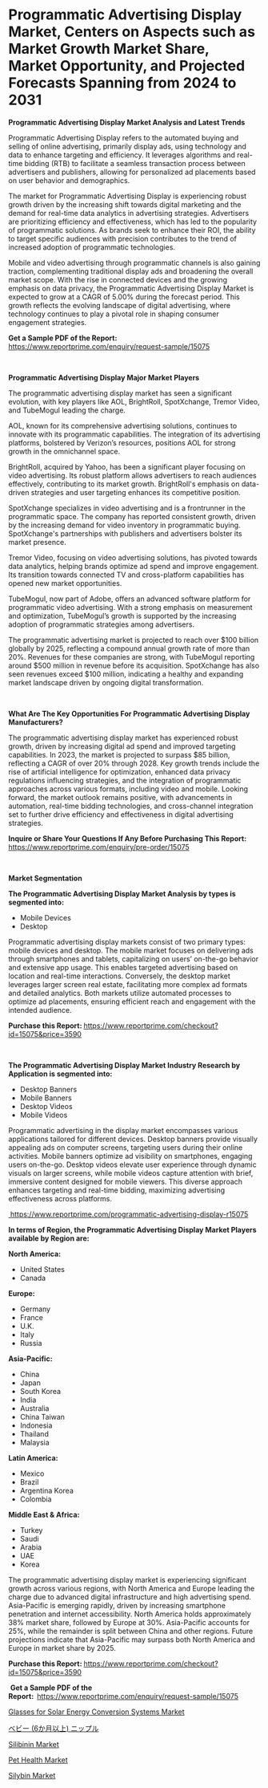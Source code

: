 <p><h1>Programmatic Advertising Display Market, Centers on Aspects such as Market Growth Market Share, Market Opportunity, and Projected Forecasts Spanning from 2024 to 2031</h1></p><p><strong>Programmatic Advertising Display Market Analysis and Latest Trends</strong></p>
<p><p>Programmatic Advertising Display refers to the automated buying and selling of online advertising, primarily display ads, using technology and data to enhance targeting and efficiency. It leverages algorithms and real-time bidding (RTB) to facilitate a seamless transaction process between advertisers and publishers, allowing for personalized ad placements based on user behavior and demographics.</p><p>The market for Programmatic Advertising Display is experiencing robust growth driven by the increasing shift towards digital marketing and the demand for real-time data analytics in advertising strategies. Advertisers are prioritizing efficiency and effectiveness, which has led to the popularity of programmatic solutions. As brands seek to enhance their ROI, the ability to target specific audiences with precision contributes to the trend of increased adoption of programmatic technologies.</p><p>Mobile and video advertising through programmatic channels is also gaining traction, complementing traditional display ads and broadening the overall market scope. With the rise in connected devices and the growing emphasis on data privacy, the Programmatic Advertising Display Market is expected to grow at a CAGR of 5.00% during the forecast period. This growth reflects the evolving landscape of digital advertising, where technology continues to play a pivotal role in shaping consumer engagement strategies.</p></p>
<p><strong>Get a Sample PDF of the Report:&nbsp;</strong> <a href="https://www.reportprime.com/enquiry/request-sample/15075">https://www.reportprime.com/enquiry/request-sample/15075</a></p>
<p>&nbsp;</p>
<p><strong>Programmatic Advertising Display Major Market Players</strong></p>
<p><p>The programmatic advertising display market has seen a significant evolution, with key players like AOL, BrightRoll, SpotXchange, Tremor Video, and TubeMogul leading the charge. </p><p>AOL, known for its comprehensive advertising solutions, continues to innovate with its programmatic capabilities. The integration of its advertising platforms, bolstered by Verizon’s resources, positions AOL for strong growth in the omnichannel space.</p><p>BrightRoll, acquired by Yahoo, has been a significant player focusing on video advertising. Its robust platform allows advertisers to reach audiences effectively, contributing to its market growth. BrightRoll's emphasis on data-driven strategies and user targeting enhances its competitive position.</p><p>SpotXchange specializes in video advertising and is a frontrunner in the programmatic space. The company has reported consistent growth, driven by the increasing demand for video inventory in programmatic buying. SpotXchange's partnerships with publishers and advertisers bolster its market presence.</p><p>Tremor Video, focusing on video advertising solutions, has pivoted towards data analytics, helping brands optimize ad spend and improve engagement. Its transition towards connected TV and cross-platform capabilities has opened new market opportunities.</p><p>TubeMogul, now part of Adobe, offers an advanced software platform for programmatic video advertising. With a strong emphasis on measurement and optimization, TubeMogul’s growth is supported by the increasing adoption of programmatic strategies among advertisers.</p><p>The programmatic advertising market is projected to reach over $100 billion globally by 2025, reflecting a compound annual growth rate of more than 20%. Revenues for these companies are strong, with TubeMogul reporting around $500 million in revenue before its acquisition. SpotXchange has also seen revenues exceed $100 million, indicating a healthy and expanding market landscape driven by ongoing digital transformation.</p></p>
<p>&nbsp;</p>
<p><strong>What Are The Key Opportunities For Programmatic Advertising Display Manufacturers?</strong></p>
<p><p>The programmatic advertising display market has experienced robust growth, driven by increasing digital ad spend and improved targeting capabilities. In 2023, the market is projected to surpass $85 billion, reflecting a CAGR of over 20% through 2028. Key growth trends include the rise of artificial intelligence for optimization, enhanced data privacy regulations influencing strategies, and the integration of programmatic approaches across various formats, including video and mobile. Looking forward, the market outlook remains positive, with advancements in automation, real-time bidding technologies, and cross-channel integration set to further drive efficiency and effectiveness in digital advertising strategies.</p></p>
<p><strong>Inquire or Share Your Questions If Any Before Purchasing This Report:</strong> <a href="https://www.reportprime.com/enquiry/pre-order/15075">https://www.reportprime.com/enquiry/pre-order/15075</a></p>
<p>&nbsp;</p>
<p><strong>Market Segmentation</strong></p>
<p><strong>The Programmatic Advertising Display Market Analysis by types is segmented into:</strong></p>
<p><ul><li>Mobile Devices</li><li>Desktop</li></ul></p>
<p><p>Programmatic advertising display markets consist of two primary types: mobile devices and desktop. The mobile market focuses on delivering ads through smartphones and tablets, capitalizing on users’ on-the-go behavior and extensive app usage. This enables targeted advertising based on location and real-time interactions. Conversely, the desktop market leverages larger screen real estate, facilitating more complex ad formats and detailed analytics. Both markets utilize automated processes to optimize ad placements, ensuring efficient reach and engagement with the intended audience.</p></p>
<p><strong>Purchase this Report:&nbsp;</strong><a href="https://www.reportprime.com/checkout?id=15075&price=3590">https://www.reportprime.com/checkout?id=15075&price=3590</a></p>
<p>&nbsp;</p>
<p><strong>The Programmatic Advertising Display Market Industry Research by Application is segmented into:</strong></p>
<p><ul><li>Desktop Banners</li><li>Mobile Banners</li><li>Desktop Videos</li><li>Mobile Videos</li></ul></p>
<p><p>Programmatic advertising in the display market encompasses various applications tailored for different devices. Desktop banners provide visually appealing ads on computer screens, targeting users during their online activities. Mobile banners optimize ad visibility on smartphones, engaging users on-the-go. Desktop videos elevate user experience through dynamic visuals on larger screens, while mobile videos capture attention with brief, immersive content designed for mobile viewers. This diverse approach enhances targeting and real-time bidding, maximizing advertising effectiveness across platforms.</p></p>
<p><a href="https://www.reportprime.com/programmatic-advertising-display-r15075">&nbsp;https://www.reportprime.com/programmatic-advertising-display-r15075</a></p>
<p><strong>In terms of Region, the Programmatic Advertising Display Market Players available by Region are:</strong></p>
<p>
    <p> <strong> North America: </strong>
        <ul>
            <li>United States</li>
            <li>Canada</li>
        </ul>
        </p> 
    <p> <strong> Europe: </strong>
        <ul>
            <li>Germany</li>
            <li>France</li>
            <li>U.K.</li>
            <li>Italy</li>
            <li>Russia</li>
        </ul>
        </p> 
    <p> <strong> Asia-Pacific: </strong>
        <ul>
            <li>China</li>
            <li>Japan</li>
            <li>South Korea</li>
            <li>India</li>
            <li>Australia</li>
            <li>China Taiwan</li>
            <li>Indonesia</li>
            <li>Thailand</li>
            <li>Malaysia</li>
        </ul>
        </p> 
    <p> <strong> Latin America: </strong>
        <ul>
            <li>Mexico</li>
            <li>Brazil</li>
            <li>Argentina Korea</li>
            <li>Colombia</li>
        </ul>
        </p> 
    <p> <strong> Middle East & Africa: </strong>
        <ul>
            <li>Turkey</li>
            <li>Saudi</li>
            <li>Arabia</li>
            <li>UAE</li>
            <li>Korea</li>
        </ul>
    </p>
    </p>
<p><p>The programmatic advertising display market is experiencing significant growth across various regions, with North America and Europe leading the charge due to advanced digital infrastructure and high advertising spend. Asia-Pacific is emerging rapidly, driven by increasing smartphone penetration and internet accessibility. North America holds approximately 38% market share, followed by Europe at 30%. Asia-Pacific accounts for 25%, while the remainder is split between China and other regions. Future projections indicate that Asia-Pacific may surpass both North America and Europe in market share by 2025.</p></p>
<p><strong>Purchase this Report: </strong><a href="https://www.reportprime.com/checkout?id=15075&price=3590">https://www.reportprime.com/checkout?id=15075&price=3590</a></p>
<p>&nbsp;<strong>Get a Sample PDF of the Report:&nbsp;&nbsp;</strong><a href="https://www.reportprime.com/enquiry/request-sample/15075">https://www.reportprime.com/enquiry/request-sample/15075</a></p>
<p><strong></strong></p>
<p><p><a href="https://issuu.com/reportprime-2/docs/glasses-for-solar-energy-conversion_086b75a637d848">Glasses for Solar Energy Conversion Systems Market</a></p><p><a href="https://medium.com/@cassianlinzjx/baby-over-6-month-nipple-market-%E3%81%AE%E3%82%B0%E3%83%AD%E3%83%BC%E3%83%90%E3%83%AB%E5%B8%82%E5%A0%B4%E6%A6%82%E8%A6%81%E3%81%AF-%E4%B8%96%E7%95%8C%E3%81%8A%E3%82%88%E3%81%B3%E4%B8%BB%E8%A6%81%E5%B8%82%E5%A0%B4%E3%81%AB%E3%81%8A%E3%81%91%E3%82%8B%E6%A5%AD%E7%95%8C%E3%81%AB%E5%BD%B1%E9%9F%BF%E3%82%92%E4%B8%8E%E3%81%88%E3%82%8B%E4%B8%BB%E8%A6%81%E3%81%AA%E3%83%88%E3%83%AC%E3%83%B3%E3%83%89%E3%81%AB%E3%81%A4%E3%81%84%E3%81%A6-%E7%8B%AC%E8%87%AA%E3%81%AE%E8%A6%96%E7%82%B9%E3%82%92%E6%8F%90%E4%BE%9B%E3%81%97%E3%81%BE%E3%81%99-04ac2d320e21">ベビー (6か月以上) ニップル</a></p><p><a href="https://medium.com/@duron7928/silibinin-industry-insights-report-analyzing-silibinin-market-trends-applications-and-0422f34be2f4">Silibinin Market</a></p><p><a href="https://www.linkedin.com/pulse/what-growth-opportunities-challenges-pet-health-market-blazew-nqszc?trackingId=QHTGCQ43RBWyyPS2bf99zw%3D%3D">Pet Health Market</a></p><p><a href="https://medium.com/@duron7928/this-report-on-silybin-market-is-a-comprehensive-analysis-of-market-shares-strategies-products-ed60c08a9496">Silybin Market</a></p></p>